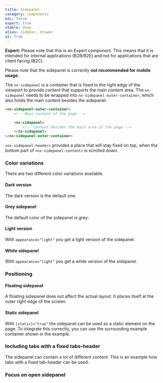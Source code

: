 ```yaml
---
title: Sidepanel
category: components
b2c: false
expert: true
stable: done
alias: sidebar, drawer
a1: true
---
```


<div class="docs-deprecation-warning">
  <strong>Expert: </strong>
  Please note that this is an Expert component. This means that it is intended for internal applications (B2B/B2E) and not for applications that are client facing (B2C).
</div>

Please note that the sidepanel is currently **not recommended for mobile usage**.

The `nx-sidepanel` is a container that is fixed to the right edge of the viewport to provide content that supports the main content area. The `nx-sidepanel` needs to be wrapped into `nx-sidepanel-outer-container`, which also holds the main content besides the sidepanel:

```html
<nx-sidepanel-outer-container>
    <!-- Main content of the page -->

    <nx-sidepanel>
        <!-- Content besides the main area of the page -->
    </nx-sidepanel>
</nx-sidepanel-outer-container>
```

`<nx-sidepanel-header>` provides a place that will stay fixed on top, when the bottom part of `<nx-sidepanel-content>` is scrolled down.

### Color variations

There are two different color variations available.

<div class="docs-public">

#### Dark version

The dark version is the default one:

</div>

<div class="docs-private">

#### Grey sidepanel

The default color of the sidepanel is grey:

</div>

<!-- example(sidepanel-dark) -->

<div class="docs-public">

#### Light version

With `appearance="light"` you get a light version of the sidepanel.

</div>

<div class="docs-private">

#### White sidepanel

With `appearance="light"` you get a white version of the sidepanel.

</div>

<!-- example(sidepanel-light) -->

### Positioning

#### Floating sidepanel

A floating sidepanel does not affect the actual layout. It places itself at the outer right edge of the screen.

<!-- example(sidepanel-floating) -->

#### Static sidepanel

With `[static]="true"` the sidepanel can be used as a static element on the page. To integrate this correctly, you can use the surrounding example container shown in the example.

<!-- example(sidepanel-static) -->

### Including tabs with a fixed tabs-header

The sidepanel can contain a lot of different content. This is an example how tabs with a fixed tab-header can be used:

<!-- example(sidepanel-with-tabs) -->

### Focus on open sidepanel
<!-- example(sidepanel-focus) -->
